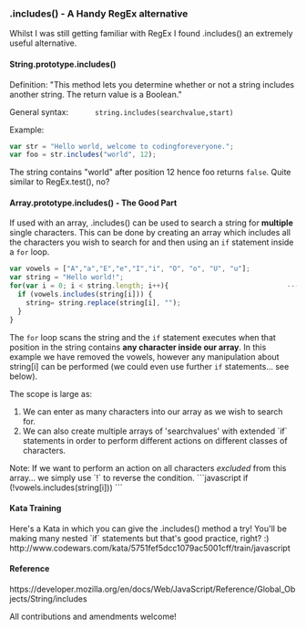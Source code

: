 <h3>.includes() - A Handy RegEx alternative </h3>

Whilst I was still getting familiar with RegEx I found .includes() an extremely useful alternative.

<h4>String.prototype.includes()</h4>

Definition: "This method lets you determine whether or not a string includes another string. The return value is a Boolean."

General syntax:       ```       string.includes(searchvalue,start)       ```

Example:
```javascript
var str = "Hello world, welcome to codingforeveryone.";
var foo = str.includes("world", 12);
```
The string contains "world" after position 12 hence foo returns ```false```. Quite similar to RegEx.test(), no?

<h4>Array.prototype.includes() - The Good Part</h4>

If used with an array, .includes() can be used to search a string for <strong>multiple</strong> single characters. This can be done by creating an array which includes all the characters you wish to search for and then using an `if` statement inside a `for` loop. 

```javascript
var vowels = ["A","a","E","e","I","i", "O", "o", "U", "u"];
var string = "Hello world!";
for(var i = 0; i < string.length; i++){                             ---> "Hll wrld!"
  if (vowels.includes(string[i])) {
    string= string.replace(string[i], "");
  }
}
```
The `for` loop scans the string and the `if` statement executes when that position in the string contains <strong>any character inside our array</strong>. In this example we have removed the vowels, however any manipulation about string[i] can be performed (we could even use further `if` statements... see below).

The scope is large as: 
<ol>
<li> We can enter as many characters into our array as we wish to search for. </li>
<li> We can also create multiple arrays of 'searchvalues' with extended `if` statements in order to perform different actions on different classes of characters. </li>
</ol>
Note: If we want to perform an action on all characters <i>excluded</i> from this array... we simply use `!` to reverse the condition.
```javascript  
if (!vowels.includes(string[i])) 
```

<h4>Kata Training</h4>
Here's a Kata in which you can give the .includes() method a try! You'll be making many nested `if` statements but that's good practice, right? :)
http://www.codewars.com/kata/5751fef5dcc1079ac5001cff/train/javascript

<h4>Reference</h4>
https://developer.mozilla.org/en/docs/Web/JavaScript/Reference/Global_Objects/String/includes

All contributions and amendments welcome! 

